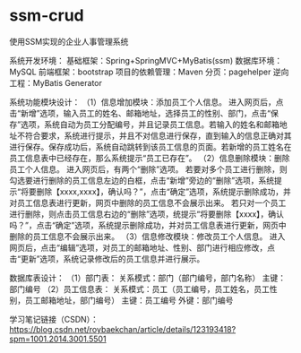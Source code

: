# ssm-crud
使用SSM实现的企业人事管理系统

系统开发环境：
基础框架：Spring+SpringMVC+MyBatis(ssm)
数据库环境：MySQL
前端框架：bootstrap
项目的依赖管理：Maven
分页：pagehelper
逆向工程：MyBatis Generator

系统功能模块设计：
（1）信息增加模块：添加员工个人信息。
进入网页后，点击“新增”选项，输入员工的姓名、邮箱地址，选择员工的性别、部门，点击“保存”选项，系统自动为员工分配编号，并且记录员工信息。若输入的姓名和邮箱地址不符合要求，系统进行提示，并且不对信息进行保存，直到输入的信息正确对其进行保存。保存成功后，系统自动跳转到该员工信息的页面。若新增的员工姓名在员工信息表中已经存在，那么系统提示“员工已存在”。
（2）信息删除模块：删除员工个人信息。
进入网页后，有两个“删除”选项。
若要对多个员工进行删除，则勾选要进行删除的员工信息左边的白框，点击“新增”旁边的“删除”选项，系统提示“将要删除【xxxx,xxxx】，确认吗？”，点击“确定”选项，系统提示删除成功，并对员工信息表进行更新，网页中删除的员工信息不会展示出来。
若只对一个员工进行删除，则点击员工信息右边的“删除”选项，统提示“将要删除【xxxx】，确认吗？”，点击“确定”选项，系统提示删除成功，并对员工信息表进行更新，网页中删除的员工信息不会展示出来。
（3）信息修改模块：修改员工个人信息。
进入网页后，点击“编辑”选项，对员工的邮箱地址、性别、部门进行相应修改，点击“更新”选项，系统记录修改后的员工信息并进行展示。

数据库表设计：
（1）部门表：
关系模式：部门（部门编号，部门名称） 
主键：部门编号
（2）员工信息表：
关系模式：员工（员工编号，员工姓名，员工性别，员工邮箱地址，部门编号）
          主键：员工编号
          外键：部门编号
          
学习笔记链接（CSDN）：https://blog.csdn.net/roybaekchan/article/details/123193418?spm=1001.2014.3001.5501
